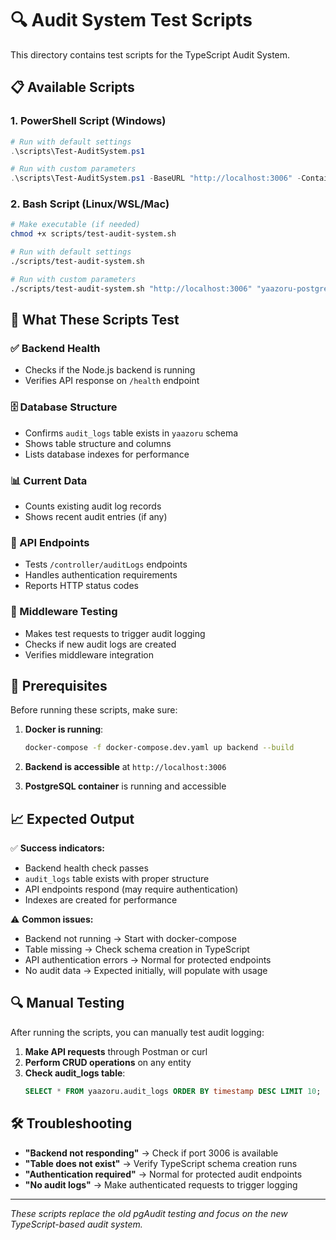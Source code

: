 # 🔍 Audit System Test Scripts

This directory contains test scripts for the TypeScript Audit System.

## 📋 Available Scripts

### 1. PowerShell Script (Windows)
```powershell
# Run with default settings
.\scripts\Test-AuditSystem.ps1

# Run with custom parameters
.\scripts\Test-AuditSystem.ps1 -BaseURL "http://localhost:3006" -ContainerName "yaazoru-postgres-db-dev"
```

### 2. Bash Script (Linux/WSL/Mac)
```bash
# Make executable (if needed)
chmod +x scripts/test-audit-system.sh

# Run with default settings
./scripts/test-audit-system.sh

# Run with custom parameters
./scripts/test-audit-system.sh "http://localhost:3006" "yaazoru-postgres-db-dev" "postgres" "yaazoru"
```

## 🎯 What These Scripts Test

### ✅ Backend Health
- Checks if the Node.js backend is running
- Verifies API response on `/health` endpoint

### 🗄️ Database Structure
- Confirms `audit_logs` table exists in `yaazoru` schema
- Shows table structure and columns
- Lists database indexes for performance

### 📊 Current Data
- Counts existing audit log records
- Shows recent audit entries (if any)

### 🔌 API Endpoints  
- Tests `/controller/auditLogs` endpoints
- Handles authentication requirements
- Reports HTTP status codes

### 🔧 Middleware Testing
- Makes test requests to trigger audit logging
- Checks if new audit logs are created
- Verifies middleware integration

## 🚀 Prerequisites

Before running these scripts, make sure:

1. **Docker is running**:
   ```bash
   docker-compose -f docker-compose.dev.yaml up backend --build
   ```

2. **Backend is accessible** at `http://localhost:3006`

3. **PostgreSQL container** is running and accessible

## 📈 Expected Output

✅ **Success indicators:**
- Backend health check passes
- `audit_logs` table exists with proper structure
- API endpoints respond (may require authentication)
- Indexes are created for performance

⚠️ **Common issues:**
- Backend not running → Start with docker-compose
- Table missing → Check schema creation in TypeScript
- API authentication errors → Normal for protected endpoints
- No audit data → Expected initially, will populate with usage

## 🔍 Manual Testing

After running the scripts, you can manually test audit logging:

1. **Make API requests** through Postman or curl
2. **Perform CRUD operations** on any entity
3. **Check audit_logs table**:
   ```sql
   SELECT * FROM yaazoru.audit_logs ORDER BY timestamp DESC LIMIT 10;
   ```

## 🛠️ Troubleshooting

- **"Backend not responding"** → Check if port 3006 is available
- **"Table does not exist"** → Verify TypeScript schema creation runs
- **"Authentication required"** → Normal for protected audit endpoints
- **"No audit logs"** → Make authenticated requests to trigger logging

---

*These scripts replace the old pgAudit testing and focus on the new TypeScript-based audit system.*
